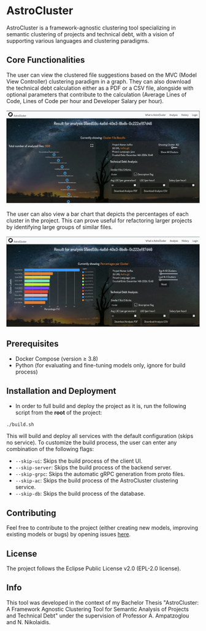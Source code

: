 
# AstroCluster
AstroCluster is a framework-agnostic clustering tool specializing in semantic clustering of projects and technical debt, with a vision of supporting various languages and clustering paradigms.
## Core Functionalities
The user can view the clustered file suggestions based on the MVC (Model View Controller) clustering paradigm in a graph.
They can also download the technical debt calculation either as a PDF or a CSV file, alongside with optional
parameters that contribute to the calculation (Average Lines of Code, Lines of Code per hour and Developer Salary per hour).
<br/>
<br/>
<img src="client/screenshots/cluster_results.png" />
<br/>
<br/>
The user can also view a bar chart that depicts the percentages of each cluster in the project. This can prove useful for refactoring
larger projects by identifying large groups of similar files.
<br/>
<br/>
<img src="client/screenshots/cluster_results_chart.png" />

## Prerequisites
- Docker Compose (version ≥ 3.8)
- Python (for evaluating and fine-tuning models only, ignore for build process)

## Installation and Deployment
- In order to full build and deploy the project as it is, run the following script from the **root** of the project:

```bash
./build.sh
```

This will build and deploy all services with the default configuration (skips no service). To customize the build process, the user can enter any combination of the following flags:
- ```--skip-ui```: Skips the build process of the client UI.
- ```--skip-server```: Skips the build process of the backend server.
- ```--skip-grpc```: Skips the automatic gRPC generation from proto files.
- ```--skip-ac```: Skips the build process of the AstroCluster clustering service.
- ```--skip-db```: Skips the build process of the database.

## Contributing
Feel free to contribute to the project (either creating new models, improving existing models or bugs) by opening issues <a href="https://github.com/setokk/AstroCluster/issues">here</a>.

## License
The project follows the Eclipse Public License v2.0 (EPL-2.0 license).

## Info
This tool was developed in the context of my Bachelor Thesis "AstroCluster: A Framework Agnostic Clustering Tool for Semantic Analysis of Projects and Technical Debt" under the supervision of Professor A. Ampatzoglou and N. Nikolaidis.


